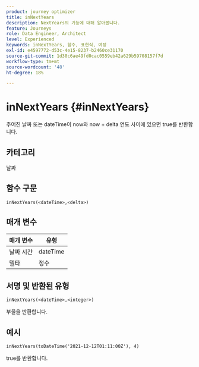 ```yaml
---
product: journey optimizer
title: inNextYears
description: NextYears의 기능에 대해 알아봅니다.
feature: Journeys
role: Data Engineer, Architect
level: Experienced
keywords: inNextYears, 함수, 표현식, 여정
exl-id: e4597772-d53c-4e15-8237-b2460ce31170
source-git-commit: 1d30c6ae49fd0cac0559eb42a629b59708157f7d
workflow-type: tm+mt
source-wordcount: '48'
ht-degree: 18%

---
```


# inNextYears {#inNextYears}

주어진 날짜 또는 dateTime이 now와 now + delta 연도 사이에 있으면 true를 반환합니다.

## 카테고리

날짜

## 함수 구문

`inNextYears(<dateTime>,<delta>)`

## 매개 변수

| 매개 변수 | 유형 |
|-----------|------------------|
| 날짜 시간 | dateTime |
| 델타 | 정수 |

## 서명 및 반환된 유형

`inNextYears(<dateTime>,<integer>)`

부울을 반환합니다.

## 예시

`inNextYears(toDateTime('2021-12-12T01:11:00Z'), 4)`

true를 반환합니다.
